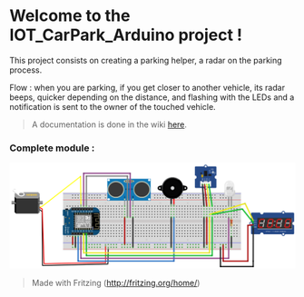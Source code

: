 # Welcome to the IOT_CarPark_Arduino project !

This project consists on creating a parking helper, a radar on the parking process.

Flow : when you are parking, if you get closer to another vehicle, its radar beeps, quicker depending on the distance, and flashing with the LEDs and a notification is sent to the owner of the touched vehicle.

> A documentation is done in the wiki [here](https://github.com/JuanWick/IOT_CarPark_Arduino/wiki).

### Complete module :
![Complete module](https://github.com/JuanWick/IOT_CarPark_Arduino/blob/master/Module_final/car_park/image.png?raw=true)
> Made with Fritzing (http://fritzing.org/home/)
